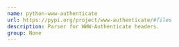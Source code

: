 ```yaml
---
name: python-www-authenticate
url: https://pypi.org/project/www-authenticate/#files
description: Parser for WWW-Authenticate headers.
group: None
---
```

